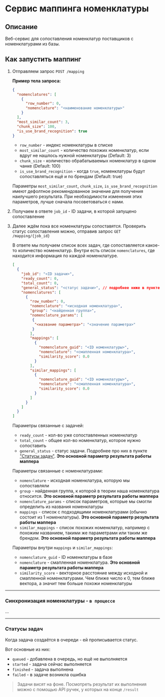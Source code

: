 # Сервис маппинга номенклатуры

## Описание

Веб-сервис для сопоставления номенклатур поставщиков с номенклатурами из базы.

## Как запустить маппинг

1. Отправляем запрос `POST /mapping`

   **Пример тела запроса:**

    ```json
    {
      "nomenclatures": [
        {
          "row_number": 0,
          "nomenclature": "<наименование номенклатуры>"
        }
      ],
      "most_similar_count": 3,
      "chunk_size": 100,
      "is_use_brand_recognition": true
    }
    ```

    - `row_number` - индекс номенклатуры в списке
    - `most_similar_count` - количество похожих номенклатур, если вдруг не нашлось нужной номенклатуры (Default: 3)
    - `chunk_size` - количество обрабатываемых номенклатур в одном чанке (Default: 100)
    - `is_use_brand_recognition` - когда `true`, номенклатуры будут сопоставляться ещё и по брендам (Default: true)

   Параметры `most_similar_count`, `chunk_size`, `is_use_brand_recognition` имеют дефолтное рекомендованное значение для
   получения наилучшего результата. При необходимости изменения этих параметров, лучше сначала посоветоваться с нами.

2. Получаем в ответе `job_id` - ID задачи, в которой запущено сопоставление

3. Далее ждём пока все номенклатуры сопоставятся. Проверить статус сопоставления можно, отправив
   запрос `GET /mapping/{job_id}`

   В ответе мы получаем список всех задач, где сопоставляется какое-то количество номенклатур.
   Внутри есть список `nomenclatures`, где находится информация по каждой номенклатуре.

   ```json
   [
     {
       "job_id": "<ID задачи>",
       "ready_count": 0,
       "total_count": 0,
       "general_status": "<статус задачи>", // подробнее ниже в пункте "Статусы задач"
       "nomenclatures": [
         {
           "row_number": 0,
           "nomenclature": "<исходная номенклатура>",
           "group": "<найденная группа>",
           "nomenclature_params": [
            {
             "<название параметра>": "<значение параметра>"
            }
           ],
           "mappings": [
             {
               "nomenclature_guid": "<ID номенклатуры>",
               "nomenclature": "<смапленная номенклатура>",
               "similarity_score": 0.0
             }
           ],
           "similar_mappings": [
             {
               "nomenclature_guid": "<ID номенклатуры>",
               "nomenclature": "<смапленная номенклатура>",
               "similarity_score": 0.0
             }
           ]
         }
       ]
     }
   ]
   ```

   Параметры связанные с задачей:
    - `ready_count` - кол-во уже сопоставленных номенклатур
    - `total_count` - общее кол-во номенклатур, которое нужно сопоставить
    - `general_status` - статус задачи. Подробнее про них в пункте ["Статусы задач"](#статусы-задач).
      **Это основной параметр результата работы маппера**

   Параметры связанные с номенклатурами:
    - `nomenclature` - исходная номенклатура, которую мы сопоставляли
    - `group` - найденная группа, к которой в теории наша номенклатура относится.
      **Это основной параметр результата работы маппера**
    - `nomenclature_params` - список параметров, которые мы смогли определить из названия номенклатуры
    - `mappings` - список с подходящими номенклатурами (обычно состоит из 1 номенклатуры).
      **Это основной параметр результата работы маппера**
    - `similar_mappings` - список похожих номенклатур, например с похожим названием,
      такими же параметрами или таким же брендом.
      **Это основной параметр результата работы маппера**

   Параметры внутри `mappings` и `similar_mappings`:
    - `nomenclature_guid` - ID номенклатуры в базе
    - `nomenclature` - смапленная номенклатура.
      **Это основной параметр результата работы маппера**
    - `similarity_score` - векторное расстояние между исходной и смапленной номенклатурами.
      Чем ближе число к 0, тем ближе вектора, а значит тем больше похожи номенклатуры

---

### Синхронизация номенклатуры - `в процессе`

...

---

### Статусы задач

Когда задача создаётся в очереди - ей прописывается статус.

Вот основные из них:

- `queued` - добавлена в очередь, но ещё не выполняется
- `started` - задача сейчас выполняется
- `finished` - задача выполнена
- `failed` - в задаче возникла ошибка

> Задачи висят на фоне. Посмотреть результат их выполнения можно с помощью API ручек, у которых на конце `/result`
